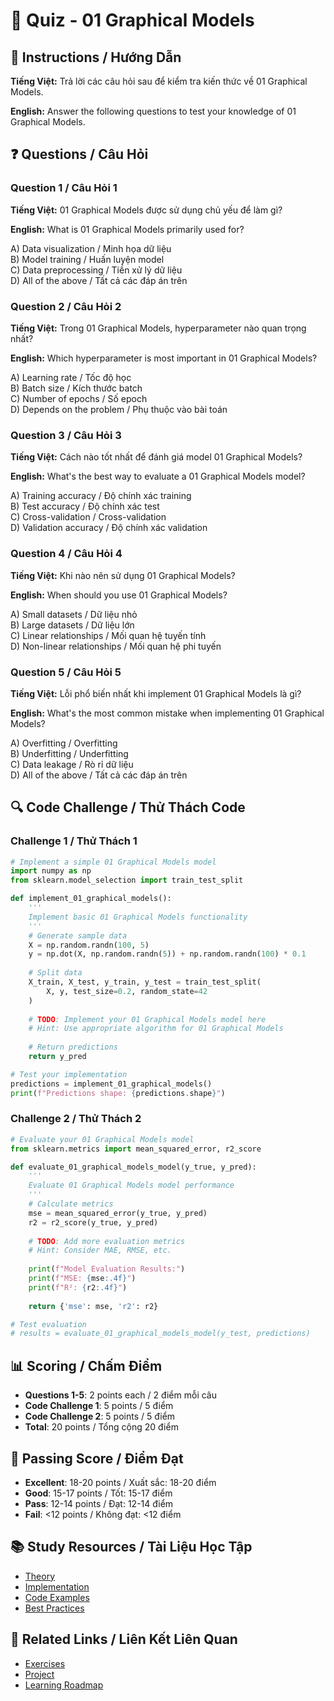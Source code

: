 # 🧠 Quiz - 01 Graphical Models

## 📝 Instructions / Hướng Dẫn

**Tiếng Việt:** Trả lời các câu hỏi sau để kiểm tra kiến thức về 01 Graphical Models.

**English:** Answer the following questions to test your knowledge of 01 Graphical Models.

## ❓ Questions / Câu Hỏi

### Question 1 / Câu Hỏi 1
**Tiếng Việt:** 01 Graphical Models được sử dụng chủ yếu để làm gì?

**English:** What is 01 Graphical Models primarily used for?

A) Data visualization / Minh họa dữ liệu  
B) Model training / Huấn luyện model  
C) Data preprocessing / Tiền xử lý dữ liệu  
D) All of the above / Tất cả các đáp án trên

### Question 2 / Câu Hỏi 2
**Tiếng Việt:** Trong 01 Graphical Models, hyperparameter nào quan trọng nhất?

**English:** Which hyperparameter is most important in 01 Graphical Models?

A) Learning rate / Tốc độ học  
B) Batch size / Kích thước batch  
C) Number of epochs / Số epoch  
D) Depends on the problem / Phụ thuộc vào bài toán

### Question 3 / Câu Hỏi 3
**Tiếng Việt:** Cách nào tốt nhất để đánh giá model 01 Graphical Models?

**English:** What's the best way to evaluate a 01 Graphical Models model?

A) Training accuracy / Độ chính xác training  
B) Test accuracy / Độ chính xác test  
C) Cross-validation / Cross-validation  
D) Validation accuracy / Độ chính xác validation

### Question 4 / Câu Hỏi 4
**Tiếng Việt:** Khi nào nên sử dụng 01 Graphical Models?

**English:** When should you use 01 Graphical Models?

A) Small datasets / Dữ liệu nhỏ  
B) Large datasets / Dữ liệu lớn  
C) Linear relationships / Mối quan hệ tuyến tính  
D) Non-linear relationships / Mối quan hệ phi tuyến

### Question 5 / Câu Hỏi 5
**Tiếng Việt:** Lỗi phổ biến nhất khi implement 01 Graphical Models là gì?

**English:** What's the most common mistake when implementing 01 Graphical Models?

A) Overfitting / Overfitting  
B) Underfitting / Underfitting  
C) Data leakage / Rò rỉ dữ liệu  
D) All of the above / Tất cả các đáp án trên

## 🔍 Code Challenge / Thử Thách Code

### Challenge 1 / Thử Thách 1
```python
# Implement a simple 01 Graphical Models model
import numpy as np
from sklearn.model_selection import train_test_split

def implement_01_graphical_models():
    '''
    Implement basic 01 Graphical Models functionality
    '''
    # Generate sample data
    X = np.random.randn(100, 5)
    y = np.dot(X, np.random.randn(5)) + np.random.randn(100) * 0.1
    
    # Split data
    X_train, X_test, y_train, y_test = train_test_split(
        X, y, test_size=0.2, random_state=42
    )
    
    # TODO: Implement your 01 Graphical Models model here
    # Hint: Use appropriate algorithm for 01 Graphical Models
    
    # Return predictions
    return y_pred

# Test your implementation
predictions = implement_01_graphical_models()
print(f"Predictions shape: {predictions.shape}")
```

### Challenge 2 / Thử Thách 2
```python
# Evaluate your 01 Graphical Models model
from sklearn.metrics import mean_squared_error, r2_score

def evaluate_01_graphical_models_model(y_true, y_pred):
    '''
    Evaluate 01 Graphical Models model performance
    '''
    # Calculate metrics
    mse = mean_squared_error(y_true, y_pred)
    r2 = r2_score(y_true, y_pred)
    
    # TODO: Add more evaluation metrics
    # Hint: Consider MAE, RMSE, etc.
    
    print(f"Model Evaluation Results:")
    print(f"MSE: {mse:.4f}")
    print(f"R²: {r2:.4f}")
    
    return {'mse': mse, 'r2': r2}

# Test evaluation
# results = evaluate_01_graphical_models_model(y_test, predictions)
```

## 📊 Scoring / Chấm Điểm

- **Questions 1-5**: 2 points each / 2 điểm mỗi câu
- **Code Challenge 1**: 5 points / 5 điểm
- **Code Challenge 2**: 5 points / 5 điểm
- **Total**: 20 points / Tổng cộng 20 điểm

## 🎯 Passing Score / Điểm Đạt

- **Excellent**: 18-20 points / Xuất sắc: 18-20 điểm
- **Good**: 15-17 points / Tốt: 15-17 điểm  
- **Pass**: 12-14 points / Đạt: 12-14 điểm
- **Fail**: <12 points / Không đạt: <12 điểm

## 📚 Study Resources / Tài Liệu Học Tập

- [Theory](./THEORY_01_graphical_models.md)
- [Implementation](./IMPLEMENTATION_01_graphical_models.md)
- [Code Examples](./CODE_EXAMPLES_01_graphical_models.md)
- [Best Practices](./BEST_PRACTICES_01_graphical_models.md)

## 🔗 Related Links / Liên Kết Liên Quan

- [Exercises](./EXERCISES_01_graphical_models.md)
- [Project](./PROJECT_01_graphical_models.md)
- [Learning Roadmap](./LEARNING_ROADMAP_01_graphical_models.md)
